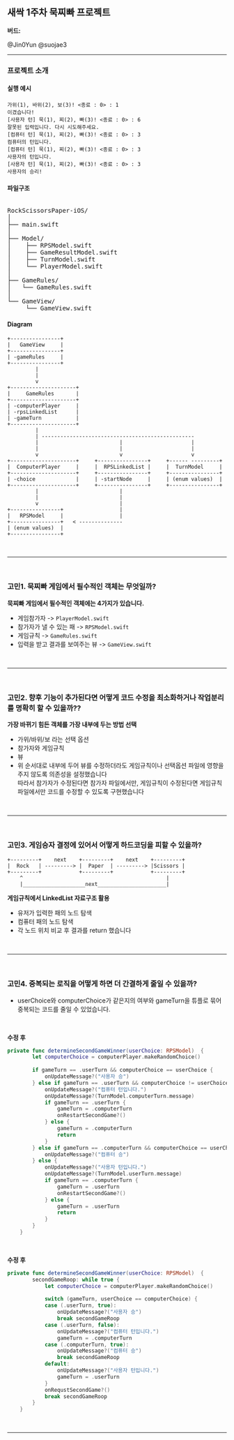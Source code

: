 

## 새싹 1주차 묵찌빠 프로젝트 

**버드:** <br/>

@Jin0Yun 
@suojae3


---

### 프로젝트 소개

#### 실행 예시
```
가위(1), 바위(2), 보(3)! <종료 : 0> : 1
이겼습니다!
[사용자 턴] 묵(1), 찌(2), 빠(3)! <종료 : 0> : 6
잘못된 입력입니다. 다시 시도해주세요.
[컴퓨터 턴] 묵(1), 찌(2), 빠(3)! <종료 : 0> : 3
컴퓨터의 턴입니다.
[컴퓨터 턴] 묵(1), 찌(2), 빠(3)! <종료 : 0> : 3
사용자의 턴입니다.
[사용자 턴] 묵(1), 찌(2), 빠(3)! <종료 : 0> : 3
사용자의 승리!
```
#### 파일구조
<pre>  
RockScissorsPaper-iOS/
│
├── main.swift
│
├── Model/
│    ├── RPSModel.swift
│    ├── GameResultModel.swift
│    ├── TurnModel.swift
│    └── PlayerModel.swift
│   
├── GameRules/
│   └── GameRules.swift
│
└── GameView/
     └── GameView.swift
</pre>


#### Diagram

```
+----------------+
|   GameView     |
+----------------+
| -gameRules     |
+----------------+
         |
         | 
         v
+---------------------+
|     GameRules       |
+---------------------+                                    
| -computerPlayer     |                                    
| -rpsLinkedList      | 
| -gameTurn           |                                    
+---------------------+                                    
         |                                                    
         | -------------------------------------------------                                
         |                          |                      | 
         |                          |                      |
         v                          v                      v 
+---------------------+     +----------------+     +------ ---------+
|  ComputerPlayer     |     |  RPSLinkedList |     |  TurnModel     |
+---------------------+     +----------------+     +----------------+
| -choice             |     | -startNode     |     | (enum values)  |
+---------------------+     +----------------+     +----------------+
         |                          |
         |                          |
         v                          |    
+----------------+                  |
|   RPSModel     |                  |
+----------------+   < --------------
| (enum values)  |
+----------------+

```

<br/>

---

<br/>

### 고민1. 묵찌빠 게임에서 필수적인 객체는 무엇일까? <br/>
**묵찌빠 게임에서 필수적인 객체에는 4가지가 있습니다.** <br/>
- 게임참가자 -> `PlayerModel.swift`  <br/>
- 참가자가 낼 수 있는 패 -> `RPSModel.swift` <br/>
-  게임규칙 -> `GameRules.swift` <br/>
-  입력을 받고 결과를 보여주는 뷰 -> `GameView.swift` <br/>

<br/>

---

<br/>

### 고민2. 향후 기능이 추가된다면 어떻게 코드 수정을 최소화하거나 작업분리를 명확히 할 수 있을까??
**가장 바뀌기 힘든 객체를 가장 내부에 두는 방법 선택** <br/>
- 가위/바위/보 라는 선택 옵션 <br/>
- 참가자와 게임규칙 <br/>
- 뷰 <br/>
- 위 순서대로 내부에 두어 뷰를 수정하더라도 게임규칙이나 선택옵션 파일에 영향을 주지 않도록 의존성을 설정했습니다 <br/>
  따라서 참가자가 수정된다면 참가자 파일에서만, 게임규칙이 수정된다면 게임규칙 파일에서만 코드를 수정할 수 있도록 구현했습니다 <br/>

<br/>

---

<br/>

### 고민3. 게임승자 결정에 있어서 어떻게 하드코딩을 피할 수 있을까?

```
+---------+    next    +---------+    next    +---------+  
|  Rock   | ---------> |  Paper  | ---------> |Scissors | 
+---------+            +---------+            +---------+  
    ^                                              |
    |____________________next______________________|

```
**게임규칙에서 LinkedList 자료구조 활용** <br/>
- 유저가 입력한 패의 노드 탐색 <br/>
- 컴퓨터 패의 노드 탐색 <br/>
- 각 노드 위치 비교 후 결과를 return 했습니다 <br/>

<br/>

---

<br/>

### 고민4. 중복되는 로직을 어떻게 하면 더 간결하게 줄일 수 있을까?

- userChoice와 computerChoice가 같은지의 여부와 gameTurn을 튜플로 묶어 중복되는 코드를 줄일 수 있었습니다.

<br/>

**수정 후**

```swift
private func determineSecondGameWinner(userChoice: RPSModel)  {
        let computerChoice = computerPlayer.makeRandomChoice()
        
        if gameTurn == .userTurn && computerChoice == userChoice {
            onUpdateMessage?("사용자 승")
        } else if gameTurn == .userTurn && computerChoice != userChoice {
            onUpdateMessage?("컴퓨터 턴입니다.")
            onUpdateMessage?(TurnModel.computerTurn.message)
            if gameTurn == .userTurn {
                gameTurn = .computerTurn
                onRestartSecondGame?()
            } else {
                gameTurn = .computerTurn
                return
            }
        } else if gameTurn == .computerTurn && computerChoice == userChoice {
            onUpdateMessage?("컴퓨터 승")
        } else {
            onUpdateMessage?("사용자 턴입니다.")
            onUpdateMessage?(TurnModel.userTurn.message)
            if gameTurn == .computerTurn {
                gameTurn = .userTurn
                onRestartSecondGame?()
            } else {
                gameTurn = .userTurn
                return
            }
        }
    }
```

<br/>

**수정 후**
```swift
private func determineSecondGameWinner(userChoice: RPSModel)  {
        secondGameRoop: while true {
            let computerChoice = computerPlayer.makeRandomChoice()
        
            switch (gameTurn, userChoice == computerChoice) {
            case (.userTurn, true):
                onUpdateMessage?("사용자 승")
                break secondGameRoop
            case (.userTurn, false):
                onUpdateMessage?("컴퓨터 턴입니다.")
                gameTurn = .computerTurn
            case (.computerTurn, true):
                onUpdateMessage?("컴퓨터 승")
                break secondGameRoop
            default:
                onUpdateMessage?("사용자 턴입니다.")
                gameTurn = .userTurn
            }
            onRequstSecondGame?()
            break secondGameRoop
        }
    }
```

<br/>

---

<br/>

